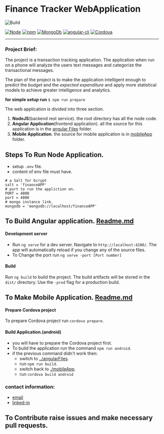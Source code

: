 # Finance Tracker WebApplication
![Build](https://img.shields.io/badge/Build-building-red.svg)

[![Node](https://img.shields.io/badge/node-9.6.1-green.svg)](https://nodejs.org/en/) [![npm](https://img.shields.io/badge/npm-5.8.0-red.svg)](https://www.npmjs.com/) [![MongoDb](https://img.shields.io/badge/mongo_DB-3.6.3-green.svg)](https://www.mongodb.org) [![angular-cli](https://img.shields.io/badge/angular_cli-1.7.2-ff0000.svg)](https://angular.io/) [![Cordova](https://img.shields.io/badge/Cordova-8.0.0-ff69b4.svg)](https://cordova.apache.org/)

----
### Project Brief:
The project is a transaction tracking application. The application when run on a phone will analyze the users text messages and categorize the transactional messages. 

The plan of the project is to make the application intelligent enough to predict the *budget* and the *expected expenditure* and apply more statistical models to achieve greater intelligence and analytics.


**for simple setup run** ``$ npm run prepare``

The web application is divided into three section.

1. **NodeJS**(backend rest service). the root directory has all the node code.
2. **Angular Application**(frontend application). all the source for this application is in the [angular Files](./angularFiles) folder.
3. **Mobile Application**. the source for mobile application is in [mobileApp](./mobileApp) folder.

## Steps To Run Node Application.
* setup ``.env`` file.
* content of env file must have.
```
# a Salt for bcrypt
salt = 'financeAPP'
# port to run the appliction on.
PORT = 4000
port = 4000
# mongo instance link.
mongodb = 'mongodb://localhost/financeAPP'
```

## To Build Angular application. [Readme.md](./angularFiles/README.md)

#### Development server

* Run `ng serve` for a dev server. Navigate to `http://localhost:4200/`. The app will automatically reload if you change any of the source files.
* To Change the port run ```ng serve -port [Port number]```

#### Build

Run `ng build` to build the project. The build artifacts will be stored in the `dist/` directory. Use the `-prod` flag for a production build.

## To Make Mobile Application. [Readme.md](./mobileApp/README.md) 

#### Prepare Cordova project
To prepare Cordova project run ```cordova prepare```.

#### Build Application.(android)
* you will have to prepare the Cordova project first.
* To build the application run the command ```npm run android```.
* if the previous command didn't work then:
    * switch to [../angularFiles](../angularFiles).
    * run ```npm run build```.
    * switch back to [./mobileApp](./mobileApp).
    * run ```cordova build android```


### contact information:
* [email](mailto:keith30895@gmail.com)
* [linked-in](https://www.linkedin.com/in/keith-franklin-04b57379/)

## To Contribute raise issues and make necessary pull requests.
